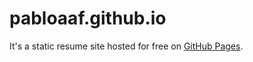 # pabloaaf.github.io
 
It's a static resume site hosted for free on [GitHub Pages](https://pages.github.com).